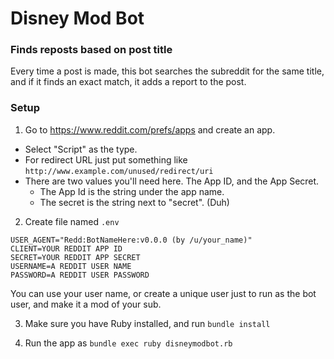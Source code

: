 # Disney Mod Bot
### Finds reposts based on post title
Every time a post is made, this bot searches the subreddit for the same title, and if it finds an exact match, it adds a report to the post.

### Setup

1) Go to https://www.reddit.com/prefs/apps and create an app. 
 - Select "Script" as the type. 
 - For redirect URL just put something like `http://www.example.com/unused/redirect/uri`
 - There are two values you'll need here. The App ID, and the App Secret.
   - The App Id is the string under the app name.
   - The secret is the string next to "secret". (Duh)
   
2) Create file named `.env` 
```
USER_AGENT="Redd:BotNameHere:v0.0.0 (by /u/your_name)"
CLIENT=YOUR REDDIT APP ID
SECRET=YOUR REDDIT APP SECRET
USERNAME=A REDDIT USER NAME
PASSWORD=A REDDIT USER PASSWORD
```

You can use your user name, or create a unique user just to run as the bot user, and make it a mod of your sub.

3) Make sure you have Ruby installed, and run `bundle install`

4) Run the app as `bundle exec ruby disneymodbot.rb`

